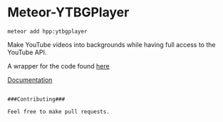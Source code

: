 Meteor-YTBGPlayer
=========================

`meteor add hpp:ytbgplayer`

Make YouTube videos into backgrounds while having full access to the YouTube API.

A wrapper for the code found [here](https://github.com/rochestb/jQuery.YoutubeBackground)

[Documentation](http://rochestb.github.io/jQuery.YoutubeBackground)
```

###Contributing###

Feel free to make pull requests. 
